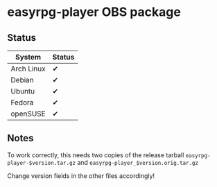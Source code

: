 
# easyrpg-player OBS package

## Status

System     | Status
-----------| ------
Arch Linux | ✔
Debian     | ✔
Ubuntu     | ✔
Fedora     | ✔
openSUSE   | ✔

## Notes

To work correctly, this needs two copies of the release tarball
`easyrpg-player-$version.tar.gz` and `easyrpg-player_$version.orig.tar.gz`

Change version fields in the other files accordingly!
